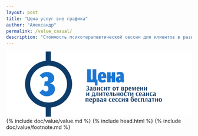 ```yaml
---
layout: post
title: "Цена услуг вне графика"
author: "Александр"
permalink: /value_casual/
description: "Стоимость психотерапевтической сессии для клиентов в разных часовых поясах вне локального рабочего графика"
---
```


<a href="/value/">![Текущая стоимость сеансов психотерапии](/_img/3.png)</a>
{% include doc/value/value.md %}
{% include head.html %}
{% include doc/value/footnote.md %}


